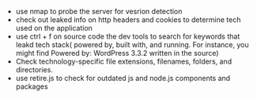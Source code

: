 - use nmap to probe the server for vesrion detection
- check out leaked info on http headers and cookies to determine tech used on the application 
- use ctrl + f on source code the dev tools to search for keywords that leakd tech stack( powered by, built with, and running. For instance, you might
find Powered by: WordPress 3.3.2 written in the source)
- Check technology-specific file extensions, filenames, folders, and directories.
- use retire.js to check for outdated js and node.js components and packages 
